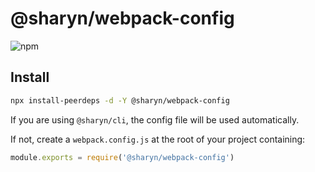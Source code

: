 # @sharyn/webpack-config

![npm](https://img.shields.io/npm/v/@sharyn/webpack-config.svg)

## Install

```bash
npx install-peerdeps -d -Y @sharyn/webpack-config
```

If you are using `@sharyn/cli`, the config file will be used automatically.

If not, create a `webpack.config.js` at the root of your project containing:

```js
module.exports = require('@sharyn/webpack-config')
```

